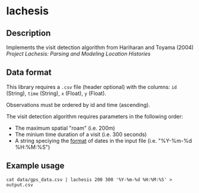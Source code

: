 # lachesis

## Description

Implements the visit detection algorithm from Hariharan and Toyama (2004) *Project Lachesis: Parsing and Modeling Location Histories*

## Data format

This library requires a `.csv` file (header optional) with the columns: `id` (String), `time` (String), `x` (Float), `y` (Float).

Observations must be ordered by id and time (ascending).

The visit detection algorithm requires parameters in the following order:
- The maximum spatial "roam" (i.e. 200m)
- The minium time duration of a visit (i.e. 300 seconds)
- A string speciying the [format](https://docs.rs/chrono/latest/chrono/format/strftime/index.html) of dates in the input file (i.e. "%Y-%m-%d %H:%M:%S")

## Example usage

``` {shell}
cat data/gps_data.csv | lachesis 200 300 '%Y-%m-%d %H:%M:%S' > output.csv
```